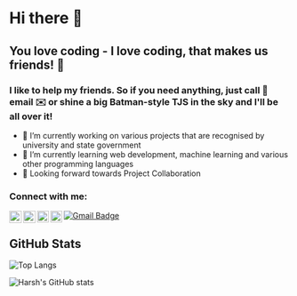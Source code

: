 # Hi there 👋

## You love coding - I love coding, that makes us friends! 🤝

### I like to help my friends. So if you need anything, just call 📲  email ✉️  or shine a big Batman-style TJS in the sky and I'll be all over it!


- 🔭 I’m currently working on various projects that are recognised by university and state government
- 🌱 I’m currently learning web development, machine learning and various other programming languages
- 👯 Looking forward towards Project Collaboration

### Connect with me:

[<img align="left" alt="LinkedIn" width="22px" src="https://svgshare.com/i/Xyk.svg" />][linkedin]
[<img align="left" alt="Instagram" width="22px" src="https://cdn.jsdelivr.net/npm/simple-icons@v3/icons/instagram.svg" />][instagram]
<a href="https://twitter.com/tirth_8205"> 
  <img align="left" alt="Tirth Kanani | Twitter" width="21px" src="https://raw.githubusercontent.com/anuraghazra/anuraghazra/master/assets/twitter.svg" />
</a>
<a href="https://discord.gg/ptcgDDfaN5">
  <img align="left" alt="Tirth's Discord" width="21px" src="https://raw.githubusercontent.com/anuraghazra/anuraghazra/master/assets/discord-round.svg" />
</a>
<a href="mailto:tirthkanani18@gmail.com"><img src="https://img.shields.io/badge/-Email-c14438?style=flat-square&amp;logo=Gmail&amp;logoColor=white&amp;link=mailto:tirthkanani18@gmail.com" alt="Gmail Badge">
</a>

[linkedin]: https://www.linkedin.com/in/tirth-bharatbhai-kanani-b5194118b/
[instagram]: https://www.instagram.com/tirth_8205/

## GitHub Stats
![Top Langs](https://github-readme-stats.vercel.app/api/top-langs/?username=tirth8205&theme=light)

![Harsh's GitHub stats](https://github-readme-stats.vercel.app/api?username=tirth8205&count_private=true)



